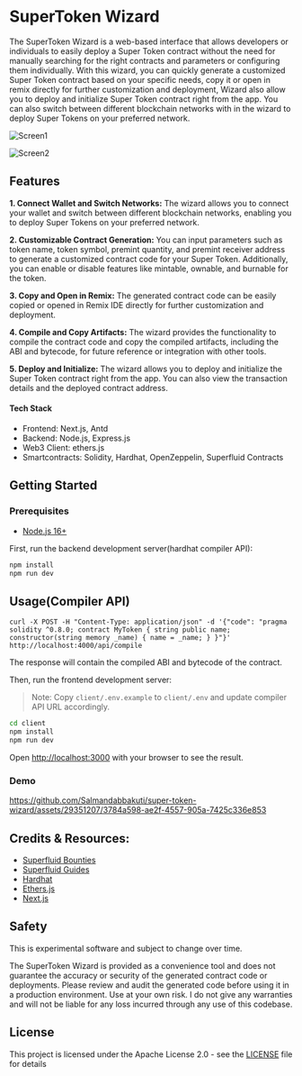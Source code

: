 # SuperToken Wizard

The SuperToken Wizard is a web-based interface that allows developers or individuals to easily deploy a Super Token contract without the need for manually searching for the right contracts and parameters or configuring them individually. With this wizard, you can quickly generate a customized Super Token contract based on your specific needs, copy it or open in remix directly for further customization and deployment, Wizard also allow you to deploy and initialize Super Token contract right from the app. You can also switch between different blockchain networks with in the wizard to deploy Super Tokens on your preferred network.

![Screen1](https://github.com/Salmandabbakuti/super-token-wizard/assets/29351207/30899cb0-29ab-4c33-b8d1-4b754150c08a)

![Screen2](https://github.com/Salmandabbakuti/super-token-wizard/assets/29351207/53aaf3b4-4972-4b69-9409-3cabb04b610f)

## Features

**1. Connect Wallet and Switch Networks:** The wizard allows you to connect your wallet and switch between different blockchain networks, enabling you to deploy Super Tokens on your preferred network.

**2. Customizable Contract Generation:** You can input parameters such as token name, token symbol, premint quantity, and premint receiver address to generate a customized contract code for your Super Token. Additionally, you can enable or disable features like mintable, ownable, and burnable for the token.

**3. Copy and Open in Remix:** The generated contract code can be easily copied or opened in Remix IDE directly for further customization and deployment.

**4. Compile and Copy Artifacts:** The wizard provides the functionality to compile the contract code and copy the compiled artifacts, including the ABI and bytecode, for future reference or integration with other tools.

**5. Deploy and Initialize:** The wizard allows you to deploy and initialize the Super Token contract right from the app. You can also view the transaction details and the deployed contract address.

#### Tech Stack

- Frontend: Next.js, Antd
- Backend: Node.js, Express.js
- Web3 Client: ethers.js
- Smartcontracts: Solidity, Hardhat, OpenZeppelin, Superfluid Contracts

## Getting Started

### Prerequisites

- [Node.js 16+](https://nodejs.org/en/download/)

First, run the backend development server(hardhat compiler API):

```bash
npm install
npm run dev
```

## Usage(Compiler API)

```
curl -X POST -H "Content-Type: application/json" -d '{"code": "pragma solidity ^0.8.0; contract MyToken { string public name; constructor(string memory _name) { name = _name; } }"}' http://localhost:4000/api/compile
```

The response will contain the compiled ABI and bytecode of the contract.

Then, run the frontend development server:

> Note: Copy `client/.env.example` to `client/.env` and update compiler API URL accordingly.

```bash
cd client
npm install
npm run dev
```

Open [http://localhost:3000](http://localhost:3000) with your browser to see the result.

### Demo

https://github.com/Salmandabbakuti/super-token-wizard/assets/29351207/3784a598-ae2f-4557-905a-7425c336e853

## Credits & Resources:

- [Superfluid Bounties](https://github.com/superfluid-finance/custom-supertokens/issues/25)
- [Superfluid Guides](https://docs.superfluid.finance/superfluid/resources/integration-guides)
- [Hardhat](https://hardhat.org/getting-started/)
- [Ethers.js](https://docs.ethers.io/v5/)
- [Next.js](https://nextjs.org/docs/getting-started)

## Safety

This is experimental software and subject to change over time.

The SuperToken Wizard is provided as a convenience tool and does not guarantee the accuracy or security of the generated contract code or deployments. Please review and audit the generated code before using it in a production environment. Use at your own risk.
I do not give any warranties and will not be liable for any loss incurred through any use of this codebase.

## License

This project is licensed under the Apache License 2.0 - see the [LICENSE](LICENSE) file for details
